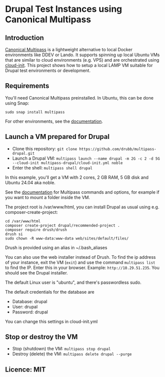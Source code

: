 # Drupal Test Instances using Canonical Multipass

## Introduction

[Canonical Multipass](https://canonical.com/multipass) is a lightweight alternative to local
Docker environments like DDEV or Lando. It supports spinning up local Ubuntu VMs that are similar
to cloud environments (e.g. VPS) and are orchestrated using [cloud-init](https://cloudinit.readthedocs.io/en/latest/index.html).
This project shows how to setup a local LAMP VM suitable for Drupal test environments or development.

## Requirements

You'll need Canonical Multipass preinstalled. In Ubuntu, this can be done using Snap:

`sudo snap install multipass`

For other environments, see the [documentation](https://canonical.com/multipass/install).

## Launch a VM prepared for Drupal

* Clone this repository: `git clone https://github.com/drubb/multipass-drupal.git`
* Launch a Drupal VM: `multipass launch --name drupal -m 2G -c 2 -d 5G --cloud-init multipass-drupal/cloud-init.yml noble`
* Enter the shell: `multipass shell drupal`

In this example, you'll get a VM with 2 cores, 2 GB RAM, 5 GB disk and Ubuntu 24.04 aka noble.

See the [documentation](https://documentation.ubuntu.com/multipass/en/latest/) for Multipass commands and options,
for example if you want to mount a folder inside the VM.

The project root is /var/www/html, you can install Drupal as usual using e.g. composer-create-project:
```shell
cd /var/www/html
composer create-project drupal/recommended-project .
composer require drush/drush
drush si
​sudo chown -R www-data:www-data web/sites/default/files/﻿
```
Drush is provided using an alias in ~/.bash_aliases

You can also use the web installer instead of Drush. To find the ip address of your instance,
exit the VM (`exit`) and use the command `multipass list` to find the IP. Enter this in your
browser. Example: `http://10.29.51.235`. You should see the Drupal installer.

The default Linux user is "ubuntu", and there's passwordless sudo.

The default credentials for the database are

* Database: drupal
* User: drupal
* Password: drupal

You can change this settings in cloud-init.yml

## Stop or destroy the VM

* Stop (shutdown) the VM: `multipass stop drupal`
* Destroy (delete) the VM: `multipass delete drupal --purge`

## Licence: MIT
